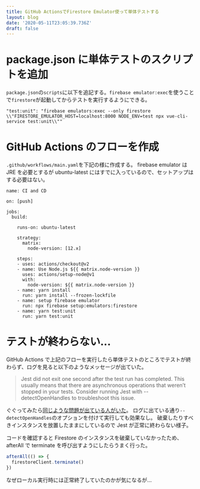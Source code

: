 ```yaml
---
title: GitHub ActionsでFirestore Emulator使って単体テストする
layout: blog
date: '2020-05-11T23:05:39.736Z'
draft: false
---
```


# package.json に単体テストのスクリプトを追加

`package.json`の`scripts`に以下を追記する。`firebase emulator:exec`を使うことで`firestore`が起動してからテストを実行するようにできる。

```
"test:unit": "firebase emulators:exec --only firestore \\"FIRESTORE_EMULATOR_HOST=localhost:8000 NODE_ENV=test npx vue-cli-service test:unit\\""
```

# GitHub Actions のフローを作成

`.github/workflows/main.yaml`を下記の様に作成する。
firebase emulator は JRE を必要とするが ubuntu-latest にはすでに入っているので、セットアップはする必要はない。

```
name: CI and CD

on: [push]

jobs:
  build:

    runs-on: ubuntu-latest

    strategy:
      matrix:
        node-version: [12.x]

    steps:
    - uses: actions/checkout@v2
    - name: Use Node.js ${{ matrix.node-version }}
      uses: actions/setup-node@v1
      with:
        node-version: ${{ matrix.node-version }}
    - name: yarn install
      run: yarn install --frozen-lockfile
    - name: setup firebase emulator
      run: npx firebase setup:emulators:firestore
    - name: yarn test:unit
      run: yarn test:unit
```

# テストが終わらない...

GitHub Actions で上記のフローを実行したら単体テストのところでテストが終わらず、ログを見ると以下のようなメッセージが出ていた。

> Jest did not exit one second after the test run has completed. This usually means that there are asynchronous operations that weren’t stopped in your tests. Consider running Jest with --detectOpenHandles to troubleshoot this issue.

ぐぐってみたら[同じような問題が出ている人がいた](https://www.donnfelker.com/fixing-jest-did-not-exit-issue/)。
ログに出ている通り`--detectOpenHandles`のオプションを付けて実行しても効果なし。
破棄したりすべきインスタンスを放置したままにしているので Jest が正常に終わらない様子。

コードを確認すると Firestore のインスタンスを破棄していなかったため、afterAll で terminate を呼び出すようにしたらうまく行った。

```typescript
afterAll(() => {
  firestoreClient.terminate()
})
```

なぜローカル実行時には正常終了していたのかが気になるが...
